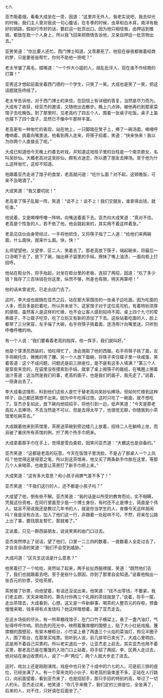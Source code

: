     七九 

   亚杰吸着烟，看看大成坐在一旁，因道：“这里并无外人，我老实说吧，我去仰光的时候，我们主人曾对我说一句心腹话，在冬季的时候，虫草和白木耳，南洋有极好的销路，假如行市好的话，要赶运一批货出口。因为他只相信我，由押运到推销，都放在我一个人身上，所以我飞回来把商情告诉他，又亲自押运一批货物出去。”

   亚男笑道：“你比要人还忙。西门博士知道，又羡慕死了。他现在昼夜都做着经商的梦，只是要爸爸帮忙，你何不助他一把呢？”

   老太爷皱了眉毛，插嘴道：“一个作大小姐的人，胡乱批评人，现在谁不作经商的打算！”

   亚男这才想起前面坐着西门德的一个学生，只笑了一笑。大成也是笑了一笑，把这话题就告终结了。

   老太爷告诉他，对于西门博士的来信，在回信上有详细的答复，当然是尽力而为。大成有了收获，经亚杰的邀请，又随他出去散步。晚上六点钟，被他再约到那家菜馆子去吃晚饭。到了那里时，见老高约了四五个人，围着一张桌子吃饭。桌子上虽也摆下了四个盘子，显然已不像中午那样丰富。

   老高更有一种匆忙的表现，站在地上，一只脚踏在凳子上，捧了一碗汤面，唏哩呼噜响着，挑着向嘴里送。他看到两人走来，将筷子招着，笑道：“快来快来！我以为你两个人直接去了呢。”

   大成已知道他今天晚上约着去听戏，并知道这戏班子里的台柱是一个南京歌女，名叫吴妙仙。大概老高对这吴妙仙，颇有点迷恋，所以邀了朋友去捧场。至于他为什么这样匆忙，这却不知道。

   他跟着亚杰走进了馆子的食堂，老高就问道：“吃什么面？对不起，这顿晚饭，可来不及喝酒了。”

   大成笑道：“我又要叨扰！”

   老高拿了筷子乱敲一阵，笑道：“谈不上！谈不上！我们交朋友，谁拿得出钱，就吃谁。”

   他说着，又是唏哩呼噜一阵响，向嘴送着面下去。亚杰向大成笑道：“真对不住。老高是个性急的人，若不依了他，他会跳起来的，其实用不着这样着急。”

   老高见店伙由身旁经过，一手将他抓住，又将筷子指了二人道：“给他们来两碗面，什么面快，就来什么面。快，快！”

   幺师望望他，又望李、区二人，笑着去了。那老高放下筷子，端起碗来，将最后一口汤喝下去了，放下了碗，抽出裤子袋里的手绢，擦抹了嘴上油渍，一面向柜上打招呼。

   他站在柜台外，将手抬起，对坐在柜台里的老板，连招了两招，因道：“吃了多少钱？我存了三百块钱在你这里，纵然不够，所差也有限，明天再算吧！”

   他的话未曾说完，已走出店门去了。

   这时，李大成也就随在亚杰之后，站在那大家围住的一张桌子边吃面。因为吃面的人多，而且多是赶着吃，所以并未坐下。这家馆子对于这位高司机，有着特别浓厚的感情，虽然客人是这样的忙碌，也不会让客人感到招待不周。桌上四个九寸的荤素碟子，不让碟子吃空，吃了立刻又有新的添加了下去。这些站着吃面的人，脸上都带了三分笑容，左手端了大碗，右手将筷子挑着面，连汤带汁向嘴里送，只听到呼噜呼噜的响。

   有一个人说：“我们要看着老高的指挥，他一挥手，我们就叫好。”

   他是个穿漂亮西装的，怕吃得忙了，汤会溅赃了他的西服。右手将筷子挑了面，左手将碗托住，微微的弯了腰。另一个人放下面碗，将筷子夹住碟子里一块咸蛋，笑着答道：这个不成问题，问题还是前三排座位，是不是有这多人填满？“第三个人是穿皮夹克的，在袋里没有摸索到手绢，就拿了桌上擦筷子的裁纸，在嘴圈上擦着油汁答道：这当然是我们的事，老高的面子，也是我们的面子，我先走了。”说着，一扭身出去了。

   李大成看这情形，料到他们这些人是忙于替老高向吴妙仙捧场，但如何忙碌到这种样子，自己都还猜想不出来。因为中午吃得过饱，这时只吃了一碗面，就不想吃了。亚杰亦复如此，放下碗向他招招手，将他引到一边，低声笑道：“今天是那老高拉人去捧场，不去当然是不可以，但是去得太早了，也很觉无聊，你随我到小茶馆里吃碗茶去。”

   大成跟着他来到茶馆里，茶房送茶碗到旁边矮几上放着，招待二人在躺椅上坐，而且破了重庆所有茶馆的例，拧了两个热手巾把来。

   大成拿着那手巾在手上，觉得是雪白柔软，因笑问亚杰道：“大概这也是自备的。”

   亚杰笑道：“这都是老高的玩意。今天在饭馆子里洗脸，不是占了那桌人一个上风吗？他觉得这是得意之笔，所以到这茶馆来，他又买了两条新手巾放在这里，等那几个人来喝茶，也故意让茶房打了新手巾把上来。”

   大成笑道：“这有多大意思？和小孩子闹脾气差不多了！”

   亚杰笑道：“干我们这行的人，还不都是小孩子吗？”

   大成望了他，倒有些不解。亚杰笑道：“我的话是以所受的教育而论。实不相瞒，凭我这份资格，在同行里面至少是一个博士身份，有时还不止是博士，简直是个伟人。姑且不用说我还是教过几年书的人，就是你当学生的人，肯像今天这样胡闹吗？我是没有办法，加入了他们这一行，非跟着一处起哄不可。不然，将来在公路上出了事，要找朋友帮忙，那就难了。”

   正说着，只见一群西装朋友，说说笑笑的由门口过去。

   亚杰突然停止了说话，望了他们，口里一二三四的数着，一直数着人全走过去了，才自言自语的笑道：“我们不会受到威胁。”

   大成问道：“区先生这话是什么意思？”

   他笑着打了一个哈哈，突然站了起来，两手扯扯西服襟摆，笑道：“既然他们去了，我们也就跟着去吧。至于是些什么原因，你到了那里自会知道。”说着他掏出一张百元的钞票，交给茶房。

   茶房接了钞票，向他望着，有话还没说出来，他笑道：“找不出零钱，不要紧，我们老主顾，天天来喝茶的，算先付你两三个礼拜的茶钱就是了。”说着，将手一摆，走出茶馆去，大成看到，心想，这又是一件新鲜事，喝茶的人整百元的存柜，预备慢慢来喝，钱多得有点发烧吗？他这样暗想着，跟了亚杰走去。

   在这乡场街的尽头，有一所草棚戏馆子，在门口竹子横梁上，悬了一盏汽油灯，气扯得呼呼作响。阴白色的亮光中，映照着篾席棚的围壁上，贴了大小红纸戏报。篾席棚的围壁前，有架木栅柜台，小竹梁上悬了两盏三个火焰的菜油灯，照见半圈子人，围了柜台，在那里买戏票。但听到人说，前几排早已卖光了。大成心里明白，这是用不着自己买票的。所以老实退后一步，让亚杰走上前去。其实亚杰也用不着买票，那老高已是在篾篷的入场门口上站着，将手招了两招。李、区两人走过去，他对站在身边收票的人，说了一声“两位”，两个人就大步走了进去。

   这时，戏台上还是刚刚演戏，戏座中也只坐了十成中的六七的人。可是前三排的座位，已经坐满了人。有一个穿夹克的小伙子，和老高的装束差不多，正站在人行路口，向前面望着，看到亚杰来了，也是招招手，那只手招的特别的高，举过了一切人的头。亚杰走过来，他笑道：“你几乎来晚了，我们定的三排座位，全坐满了，后来的人，对不住，只好请在后面坐了。”

